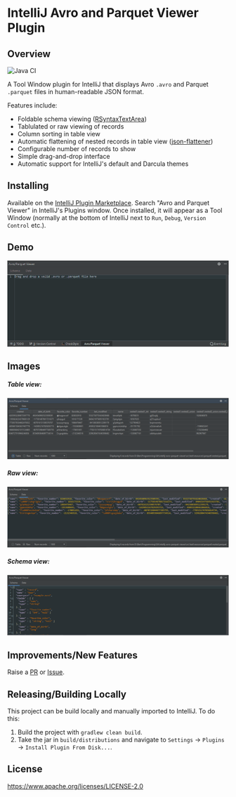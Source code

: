 # IntelliJ Avro and Parquet Viewer Plugin

## Overview

![Java CI](https://github.com/benwatson528/intellij-avro-parquet-plugin/workflows/Java%20CI/badge.svg)

A Tool Window plugin for IntelliJ that displays Avro `.avro` and Parquet `.parquet` files in human-readable JSON format.

Features include:
 - Foldable schema viewing ([RSyntaxTextArea](https://github.com/bobbylight/RSyntaxTextArea))
 - Tablulated or raw viewing of records
 - Column sorting in table view
 - Automatic flattening of nested records in table view ([json-flattener](https://github.com/wnameless/json-flattener))
 - Configurable number of records to show
 - Simple drag-and-drop interface
 - Automatic support for IntelliJ's default and Darcula themes


## Installing

Available on the [IntelliJ Plugin Marketplace](https://plugins.jetbrains.com/plugin/12281-avro-and-parquet-viewer).
Search "Avro and Parquet Viewer" in IntelliJ's Plugins window. Once installed, it will appear as a Tool Window
(normally at the bottom of IntelliJ next to `Run`, `Debug`, `Version Control` etc.).


## Demo

![](images/demo.gif)


## Images


##### Table view:

![table view](images/table-view.png "Table view")


##### Raw view:

![raw view](images/raw-view.png "Raw view")


##### Schema view:

![schema view](images/schema-view.png "Schema view")


## Improvements/New Features

Raise a [PR](https://github.com/benwatson528/intellij-avro-parquet-plugin/pulls) or
[Issue](https://github.com/benwatson528/intellij-avro-parquet-plugin/issues).


## Releasing/Building Locally

This project can be build locally and manually imported to IntelliJ. To do this:

1. Build the project with `gradlew clean build`.
2. Take the jar in `build/distributions` and navigate to `Settings` -> `Plugins` -> `Install Plugin From Disk...`.


## License

https://www.apache.org/licenses/LICENSE-2.0
